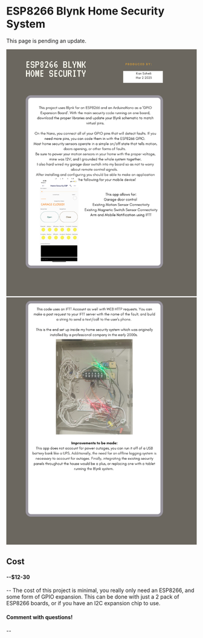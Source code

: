 
# ESP8266 Blynk Home Security System

This page is pending an update.

![alt text](https://raw.githubusercontent.com/ksoheili/ESP8266-Blynk-Home-Secuirty/main/1.png)
![alt text](https://raw.githubusercontent.com/ksoheili/ESP8266-Blynk-Home-Secuirty/main/2.png)


## Cost
#### --$12-30
--
The cost of this project is minimal, you really only need an ESP8266, and some form of GPIO expansion. This can be done with just a 2 pack of ESP8266 boards, or if you have an I2C expansion chip to use.

#### Comment with questions!
--

